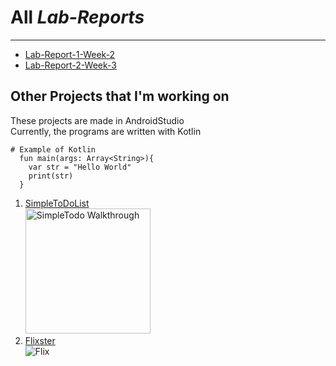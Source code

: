 # All *Lab-Reports*
---
* [Lab-Report-1-Week-2](https://kevku.github.io/cse15l-lab-reports/lab1.html)
* [Lab-Report-2-Week-3]()
## Other Projects that I'm working on  
These projects are made in AndroidStudio  
Currently, the programs are written with Kotlin
```
# Example of Kotlin
  fun main(args: Array<String>){
    var str = "Hello World"
    print(str)
  }
```
1. [SimpleToDoList](https://github.com/kevku/SimpleToDo)  
   <img src='https://i.imgur.com/Ffpobig.gif' title='SimpleTodo Walkthrough' width='200' alt='SimpleTodo Walkthrough' />
2. [Flixster](https://github.com/kevku/Unit-2-Project---Flixster---Part-2)  
   ![Flix](https://courses.codepath.com/course_images/android_university/movie_db_youtube.gif)
